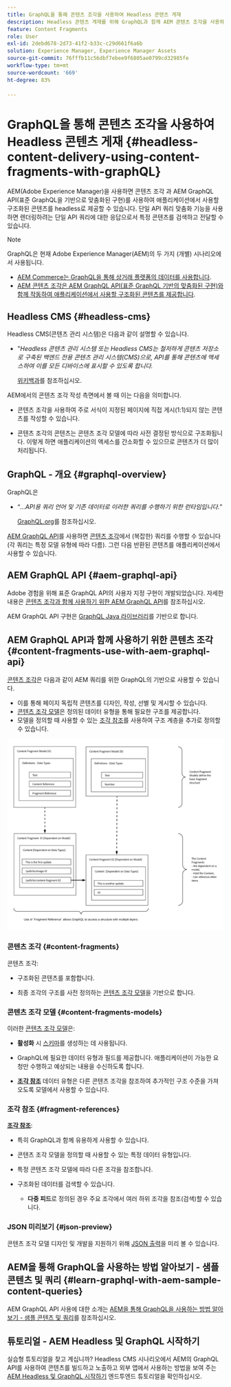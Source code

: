 ```yaml
---
title: GraphQL을 통해 콘텐츠 조각을 사용하여 Headless 콘텐츠 게재
description: Headless 콘텐츠 게재를 위해 GraphQL과 함께 AEM 콘텐츠 조각을 사용하는 방법을 알아봅니다.
feature: Content Fragments
role: User
exl-id: 2debd678-2d73-41f2-b33c-c29d661f6a6b
solution: Experience Manager, Experience Manager Assets
source-git-commit: 76fffb11c56dbf7ebee9f6805ae0799cd32985fe
workflow-type: tm+mt
source-wordcount: '669'
ht-degree: 83%

---
```


# GraphQL을 통해 콘텐츠 조각을 사용하여 Headless 콘텐츠 게재 {#headless-content-delivery-using-content-fragments-with-graphQL}

AEM(Adobe Experience Manager)을 사용하면 콘텐츠 조각 과 AEM GraphQL API(표준 GraphQL을 기반으로 맞춤화된 구현)를 사용하여 애플리케이션에서 사용할 구조화된 콘텐츠를 headless로 제공할 수 있습니다. 단일 API 쿼리 맞춤화 기능을 사용하면 렌더링하려는 단일 API 쿼리에 대한 응답으로서 특정 콘텐츠를 검색하고 전달할 수 있습니다.

<!--
>[!NOTE]
>
>See [Headless and AEM](/help/implementing/developing/headless/introduction.md) for an introduction to Headless Development for AEM Sites.
-->

>[!NOTE]
>
>GraphQL은 현재 Adobe Experience Manager(AEM)의 두 가지 (개별) 시나리오에서 사용됩니다.
>
>* [AEM Commerce는 GraphQL을 통해 상거래 플랫폼의 데이터를 사용합니다](/help/commerce/cif/integrating/magento.md).
>* [AEM 콘텐츠 조각은 AEM GraphQL API(표준 GraphQL 기반의 맞춤화된 구현)와 함께 작동하여 애플리케이션에서 사용할 구조화된 콘텐츠를 제공합니다](/help/sites-developing/headless/graphql-api/graphql-api-content-fragments.md).

## Headless CMS {#headless-cms}

Headless CMS(콘텐츠 관리 시스템)은 다음과 같이 설명할 수 있습니다.

* &quot;*Headless 콘텐츠 관리 시스템 또는 Headless CMS는 철저하게 콘텐츠 저장소로 구축된 백엔드 전용 콘텐츠 관리 시스템(CMS)으로, API를 통해 콘텐츠에 액세스하여 이를 모든 디바이스에 표시할 수 있도록 합니다.*

  [위키백과](https://en.wikipedia.org/wiki/Headless_content_management_system)를 참조하십시오.

AEM에서의 콘텐츠 조각 작성 측면에서 볼 때 이는 다음을 의미합니다.

* 콘텐츠 조각을 사용하여 주로 서식이 지정된 페이지에 직접 게시(1:1)되지 않는 콘텐츠를 작성할 수 있습니다.

* 콘텐츠 조각의 콘텐츠는 콘텐츠 조각 모델에 따라 사전 결정된 방식으로 구조화됩니다. 이렇게 하면 애플리케이션의 액세스를 간소화할 수 있으므로 콘텐츠가 더 많이 처리됩니다.

## GraphQL - 개요 {#graphql-overview}

GraphQL은

* “*...API용 쿼리 언어 및 기존 데이터로 이러한 쿼리를 수행하기 위한 런타임입니다.*”

  [GraphQL.org](https://graphql.org)를 참조하십시오.

[AEM GraphQL API](#aem-graphql-api)를 사용하면 [콘텐츠 조각](/help/assets/content-fragments/content-fragments.md)에서 (복잡한) 쿼리를 수행할 수 있습니다(각 쿼리는 특정 모델 유형에 따라 다름). 그런 다음 반환된 콘텐츠를 애플리케이션에서 사용할 수 있습니다.

## AEM GraphQL API {#aem-graphql-api}

Adobe 경험을 위해 표준 GraphQL API의 사용자 지정 구현이 개발되었습니다. 자세한 내용은 [콘텐츠 조각과 함께 사용하기 위한 AEM GraphQL API](/help/sites-developing/headless/graphql-api/graphql-api-content-fragments.md)를 참조하십시오.

AEM GraphQL API 구현은 [GraphQL Java 라이브러리](https://graphql.org/code/#java)를 기반으로 합니다.

## AEM GraphQL API과 함께 사용하기 위한 콘텐츠 조각 {#content-fragments-use-with-aem-graphql-api}

[콘텐츠 조각](#content-fragments)은 다음과 같이 AEM 쿼리를 위한 GraphQL의 기반으로 사용할 수 있습니다.

* 이를 통해 페이지 독립적 콘텐츠를 디자인, 작성, 선별 및 게시할 수 있습니다.
* [콘텐츠 조각 모델](#content-fragments-models)은 정의된 데이터 유형을 통해 필요한 구조를 제공합니다.
* 모델을 정의할 때 사용할 수 있는 [조각 참조](#fragment-references)를 사용하여 구조 계층을 추가로 정의할 수 있습니다.

![GraphQL과 함께 사용하기 위한 콘텐츠 조각](assets/cfm-nested-01.png "GraphQL과 함께 사용하기 위한 콘텐츠 조각")

### 콘텐츠 조각 {#content-fragments}

콘텐츠 조각:

* 구조화된 콘텐츠를 포함합니다.

* 최종 조각의 구조를 사전 정의하는 [콘텐츠 조각 모델](#content-fragments-models)을 기반으로 합니다.

### 콘텐츠 조각 모델 {#content-fragments-models}

이러한 [콘텐츠 조각 모델](/help/assets/content-fragments/content-fragments-models.md)은:

* **활성화** 시 [스키마](https://graphql.org/learn/schema/)를 생성하는 데 사용됩니다.

* GraphQL에 필요한 데이터 유형과 필드를 제공합니다. 애플리케이션이 가능한 요청만 수행하고 예상되는 내용을 수신하도록 합니다.

* **[조각 참조](#fragment-references)** 데이터 유형은 다른 콘텐츠 조각을 참조하여 추가적인 구조 수준을 가져오도록 모델에서 사용할 수 있습니다.

### 조각 참조 {#fragment-references}

**[조각 참조](/help/assets/content-fragments/content-fragments-models.md#fragment-reference-nested-fragments)**:

* 특히 GraphQL과 함께 유용하게 사용할 수 있습니다.

* 콘텐츠 조각 모델을 정의할 때 사용할 수 있는 특정 데이터 유형입니다.

* 특정 콘텐츠 조각 모델에 따라 다른 조각을 참조합니다.

* 구조화된 데이터를 검색할 수 있습니다.

   * **다중 피드**&#x200B;로 정의된 경우 주요 조각에서 여러 하위 조각을 참조(검색)할 수 있습니다.

### JSON 미리보기 {#json-preview}

콘텐츠 조각 모델 디자인 및 개발을 지원하기 위해 [JSON 출력](/help/assets/content-fragments/content-fragments-json-preview.md)을 미리 볼 수 있습니다.

## AEM을 통해 GraphQL을 사용하는 방법 알아보기 - 샘플 콘텐츠 및 쿼리 {#learn-graphql-with-aem-sample-content-queries}

AEM GraphQL API 사용에 대한 소개는 [AEM을 통해 GraphQL을 사용하는 방법 알아보기 - 샘플 콘텐츠 및 쿼리](/help/sites-developing/headless/graphql-api/content-fragments-graphql-samples.md)를 참조하십시오.

## 튜토리얼 - AEM Headless 및 GraphQL 시작하기

실습형 튜토리얼을 찾고 계십니까? Headless CMS 시나리오에서 AEM의 GraphQL API를 사용하여 콘텐츠를 빌드하고 노출하고 외부 앱에서 사용하는 방법을 보여 주는 [AEM Headless 및 GraphQL 시작하기](https://experienceleague.adobe.com/docs/experience-manager-learn/getting-started-with-aem-headless/graphql/overview.html) 엔드투엔드 튜토리얼을 확인하십시오.
